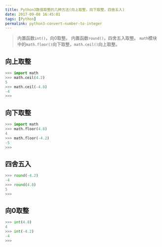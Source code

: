 ```yaml
---
title: Python3数值取整的几种方法(向上取整，向下取整，四舍五入)
date: 2017-09-08 16:45:01
tags: [Python]
permalink: python3-convert-number-to-integer
---
```

> 内置函数`int()`，向0取整。
> 内置函数`round()`，四舍五入取整。
> `math`模块中的`math.floor()`向下取整，`math.ceil()`向上取整。

<!-- more -->
## 向上取整 ##
```python
>>> import math
>>> math.ceil(4.2)
5
>>> math.ceil(-4.8)
-4
>>> 
```
## 向下取整 ##
```python
>>> import math
>>> math.floor(4.8)
4
>>> math.floor(-4.2)
-5
>>> 
```
## 四舍五入 ##
```python
>>> round(-4.2)
-4
>>> round(4.8)
5
>>> 
```
## 向0取整 ##
```python
>>> int(4.8)
4
>>> int(-4.2)
-4
>>> 
```